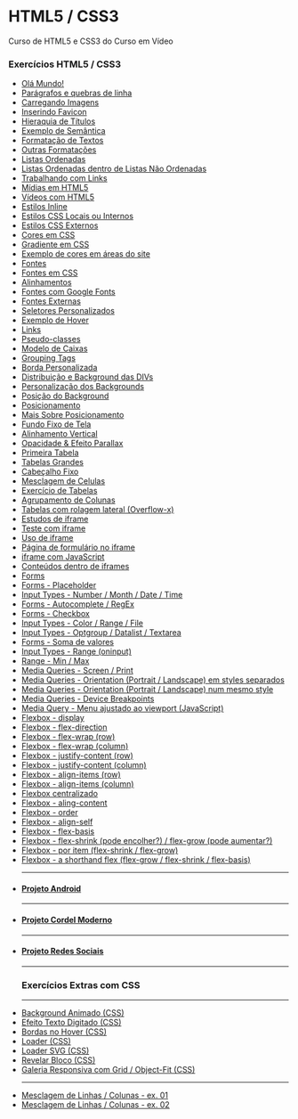 # HTML5 / CSS3
 Curso de HTML5 e CSS3 do Curso em Vídeo

### Exercícios HTML5 / CSS3

<ul>
<li><a href="https://viniciusm0raes.github.io/html-css/exercicios/ex001/index.html"> Olá Mundo!</a></li>
<li><a href="https://viniciusm0raes.github.io/html-css/exercicios/ex002/index.html"> Parágrafos e quebras de linha</a></li>
<li><a href="https://viniciusm0raes.github.io/html-css/exercicios/ex003/index.html"> Carregando Imagens</a></li>
<li><a href="https://viniciusm0raes.github.io/html-css/exercicios/ex004/index.html"> Inserindo Favicon</a></li>
<li><a href="https://viniciusm0raes.github.io/html-css/exercicios/ex006/index.html"> Hieraquia de Títulos</a></li>
<li><a href="https://viniciusm0raes.github.io/html-css/exercicios/ex007/index.html"> Exemplo de Semântica</a></li>
<li><a href="https://viniciusm0raes.github.io/html-css/exercicios/ex008/index.html"> Formatação de Textos</a></li>
<li><a href="https://viniciusm0raes.github.io/html-css/exercicios/ex008b/index.html">Outras Formatações</a></li>
<li><a href="https://viniciusm0raes.github.io/html-css/exercicios/ex009/index.html"> Listas Ordenadas</a></li>
<li><a href="https://viniciusm0raes.github.io/html-css/exercicios/ex009b/index.html">Listas Ordenadas dentro de Listas Não Ordenadas</a></li>
<li><a href="https://viniciusm0raes.github.io/html-css/exercicios/ex010/index.html"> Trabalhando com Links</a></li>
<li><a href="https://viniciusm0raes.github.io/html-css/exercicios/ex011/index.html"> Mídias em HTML5</a></li>
<li><a href="https://viniciusm0raes.github.io/html-css/exercicios/ex012/index.html"> Vídeos com HTML5</a></li>
<li><a href="https://viniciusm0raes.github.io/html-css/exercicios/ex013/index.html"> Estilos Inline</a></li>
<li><a href="https://viniciusm0raes.github.io/html-css/exercicios/ex014/index.html"> Estilos CSS Locais ou Internos</a></li>
<li><a href="https://viniciusm0raes.github.io/html-css/exercicios/ex015/index.html"> Estilos CSS Externos</a></li>
<li><a href="https://viniciusm0raes.github.io/html-css/exercicios/ex016/cor01.html"> Cores em CSS</a></li>
<li><a href="https://viniciusm0raes.github.io/html-css/exercicios/ex016/cor02.html"> Gradiente em CSS</a></li>
<li><a href="https://viniciusm0raes.github.io/html-css/exercicios/ex016/cor03.html"> Exemplo de cores em áreas do site</a></li>
<li><a href="https://viniciusm0raes.github.io/html-css/exercicios/ex017/fontes.html"> Fontes</a></li>
<li><a href="https://viniciusm0raes.github.io/html-css/exercicios/ex017/fonte01.html"> Fontes em CSS</a></li>
<li><a href="https://viniciusm0raes.github.io/html-css/exercicios/ex017/fonte02.html"> Alinhamentos</a></li>
<li><a href="https://viniciusm0raes.github.io/html-css/exercicios/ex018/fonte01.html"> Fontes com Google Fonts</a></li>
<li><a href="https://viniciusm0raes.github.io/html-css/exercicios/ex018/fonte02.html"> Fontes Externas</a></li>
<li><a href="https://viniciusm0raes.github.io/html-css/exercicios/ex019/seletor01.html"> Seletores Personalizados</a></li>
<li><a href="https://viniciusm0raes.github.io/html-css/exercicios/ex020/hover.html"> Exemplo de Hover</a></li>
<li><a href="https://viniciusm0raes.github.io/html-css/exercicios/ex020/links.html"> Links</a></li>
<li><a href="https://viniciusm0raes.github.io/html-css/exercicios/ex020/pseudo-classe.html"> Pseudo-classes</a></li>
<li><a href="https://viniciusm0raes.github.io/html-css/exercicios/ex021/caixa01.html"> Modelo de Caixas</a></li>  
<li><a href="https://viniciusm0raes.github.io/html-css/exercicios/ex021/caixa02.html"> Grouping Tags</a></li>  
<li><a href="https://viniciusm0raes.github.io/html-css/exercicios/ex021/caixa03.html"> Borda Personalizada</a></li>  
<li><a href="https://viniciusm0raes.github.io/html-css/exercicios/ex022/fundo001.html"> Distribuição e Background das DIVs</a></li>  
<li><a href="https://viniciusm0raes.github.io/html-css/exercicios/ex022/fundo002.html"> Personalização dos Backgrounds</a></li>  
<li><a href="https://viniciusm0raes.github.io/html-css/exercicios/ex022/fundo003.html"> Posição do Background</a></li>  
<li><a href="https://viniciusm0raes.github.io/html-css/exercicios/ex022/fundo004.html"> Posicionamento</a></li>  
<li><a href="https://viniciusm0raes.github.io/html-css/exercicios/ex022/fundo005.html"> Mais Sobre Posicionamento</a></li>  
<li><a href="https://viniciusm0raes.github.io/html-css/exercicios/ex022/fundo006.html"> Fundo Fixo de Tela</a></li>  
<li><a href="https://viniciusm0raes.github.io/html-css/exercicios/ex022/fundo007.html"> Alinhamento Vertical</a></li>  
<li><a href="https://viniciusm0raes.github.io/html-css/exercicios/ex022/parallax.html"> Opacidade & Efeito Parallax</a></li>  
<li><a href="https://viniciusm0raes.github.io/html-css/exercicios/ex023/tabela001.html"> Primeira Tabela</a></li>  
<li><a href="https://viniciusm0raes.github.io/html-css/exercicios/ex023/tabela002.html"> Tabelas Grandes</a></li>  
<li><a href="https://viniciusm0raes.github.io/html-css/exercicios/ex023/tabela003.html"> Cabeçalho Fixo</a></li>  
<li><a href="https://viniciusm0raes.github.io/html-css/exercicios/ex023/tabela004.html"> Mesclagem de Celulas</a></li>  
<li><a href="https://viniciusm0raes.github.io/html-css/exercicios/ex023/tabela005.html"> Exercício de Tabelas</a></li>  
<li><a href="https://viniciusm0raes.github.io/html-css/exercicios/ex023/tabela006.html"> Agrupamento de Colunas</a></li>  
<li><a href="https://viniciusm0raes.github.io/html-css/exercicios/ex023/tabela007.html"> Tabelas com rolagem lateral (Overflow-x)</a></li>  
<li><a href="https://viniciusm0raes.github.io/html-css/exercicios/ex024/iframe001.html"> Estudos de iframe</a></li>  
<li><a href="https://viniciusm0raes.github.io/html-css/exercicios/ex024/iframe002.html"> Teste com iframe</a></li>  
<li><a href="https://viniciusm0raes.github.io/html-css/exercicios/ex024/iframe003.html"> Uso de iframe</a></li>  
<li><a href="https://viniciusm0raes.github.io/html-css/exercicios/ex024/iframe004.html"> Página de formulário no iframe</a></li>  
<li><a href="https://viniciusm0raes.github.io/html-css/exercicios/ex024/iframe005.html"> iframe com JavaScript</a></li>  
<li><a href="https://viniciusm0raes.github.io/html-css/exercicios/ex024/iframe006.html"> Conteúdos dentro de iframes</a></li>  
<li><a href="https://viniciusm0raes.github.io/html-css/exercicios/ex025/form001.html"> Forms</a></li>  
<li><a href="https://viniciusm0raes.github.io/html-css/exercicios/ex025/form002.html"> Forms - Placeholder</a></li>  
<li><a href="https://viniciusm0raes.github.io/html-css/exercicios/ex025/form003.html"> Input Types - Number / Month / Date / Time</a></li>  
<li><a href="https://viniciusm0raes.github.io/html-css/exercicios/ex025/form004.html"> Forms - Autocomplete / RegEx</a></li>  
<li><a href="https://viniciusm0raes.github.io/html-css/exercicios/ex025/form005.html"> Forms - Checkbox</a></li>  
<li><a href="https://viniciusm0raes.github.io/html-css/exercicios/ex025/form006.html"> Input Types - Color / Range / File</a></li>  
<li><a href="https://viniciusm0raes.github.io/html-css/exercicios/ex025/form007.html"> Input Types - Optgroup / Datalist / Textarea</a></li>  
<li><a href="https://viniciusm0raes.github.io/html-css/exercicios/ex025/form008.html"> Forms - Soma de valores</a></li>  
<li><a href="https://viniciusm0raes.github.io/html-css/exercicios/ex025/form009.html"> Input Types - Range (oninput)</a></li>  
<li><a href="https://viniciusm0raes.github.io/html-css/exercicios/ex025/form010.html"> Range - Min / Max</a></li>  
<li><a href="https://viniciusm0raes.github.io/html-css/exercicios/ex026/mq001/index.html"> Media Queries - Screen / Print</a></li>  
<li><a href="https://viniciusm0raes.github.io/html-css/exercicios/ex026/mq002/index.html"> Media Queries - Orientation (Portrait / Landscape) em styles separados</a></li>  
<li><a href="https://viniciusm0raes.github.io/html-css/exercicios/ex026/mq003/index.html"> Media Queries - Orientation (Portrait / Landscape) num mesmo style</a></li>  
<li><a href="https://viniciusm0raes.github.io/html-css/exercicios/ex026/mq004/index.html"> Media Queries - Device Breakpoints</a></li>  
<li><a href="https://viniciusm0raes.github.io/html-css/exercicios/ex026/mq005/index.html"> Media Query - Menu ajustado ao viewport (JavaScript)</a></li>  
<li><a href="https://viniciusm0raes.github.io/html-css/exercicios/ex027/flex001/index.html"> Flexbox - display</a></li>  
<li><a href="https://viniciusm0raes.github.io/html-css/exercicios/ex027/flex002/index.html"> Flexbox - flex-direction</a></li>  
<li><a href="https://viniciusm0raes.github.io/html-css/exercicios/ex027/flex003/flex003a/index.html"> Flexbox - flex-wrap (row)</a></li>  
<li><a href="https://viniciusm0raes.github.io/html-css/exercicios/ex027/flex003/flex003b/index.html"> Flexbox - flex-wrap (column)</a></li>  
<li><a href="https://viniciusm0raes.github.io/html-css/exercicios/ex027/flex004/flex004a/index.html"> Flexbox - justify-content (row)</a></li>  
<li><a href="https://viniciusm0raes.github.io/html-css/exercicios/ex027/flex004/flex004b/index.html"> Flexbox - justify-content (column)</a></li>  
<li><a href="https://viniciusm0raes.github.io/html-css/exercicios/ex027/flex004/flex004c/index.html"> Flexbox - align-items (row)</a></li>  
<li><a href="https://viniciusm0raes.github.io/html-css/exercicios/ex027/flex004/flex004d/index.html"> Flexbox - align-items (column)</a></li>  
<li><a href="https://viniciusm0raes.github.io/html-css/exercicios/ex027/flex005/index.html"> Flexbox centralizado</a></li>  
<li><a href="https://viniciusm0raes.github.io/html-css/exercicios/ex027/flex006/index.html"> Flexbox - aling-content</a></li>
<li><a href="https://viniciusm0raes.github.io/html-css/exercicios/ex027/flex007/index.html"> Flexbox - order</a></li>
<li><a href="https://viniciusm0raes.github.io/html-css/exercicios/ex027/flex008/index.html"> Flexbox - align-self</a></li>
<li><a href="https://viniciusm0raes.github.io/html-css/exercicios/ex027/flex009/index.html"> Flexbox - flex-basis</a></li>
<li><a href="https://viniciusm0raes.github.io/html-css/exercicios/ex027/flex010/index.html"> Flexbox - flex-shrink (pode encolher?) / flex-grow (pode aumentar?)</a></li>
<li><a href="https://viniciusm0raes.github.io/html-css/exercicios/ex027/flex011/index.html"> Flexbox - por item (flex-shrink / flex-grow)</a></li>
<li><a href="https://viniciusm0raes.github.io/html-css/exercicios/ex027/flex012/index.html"> Flexbox - a shorthand flex (flex-grow / flex-shrink / flex-basis)</a></li>

***
<li><h4><a href="https://viniciusm0raes.github.io/projeto-android/">Projeto Android</a></h4></li>
  
***

<li><h4><a href="https://viniciusm0raes.github.io/projeto-cordel/">Projeto Cordel Moderno</a></h4></li> 
  
***
 
<li><h4><a href="https://viniciusm0raes.github.io/projeto-rsocial/">Projeto Redes Sociais</a></h4></li> 
  
***
### Exercícios Extras com CSS
  
***
  
<li><a href="https://viniciusm0raes.github.io/html-css/exercicios/ex_extras/background-animado.html"> Background Animado (CSS)</a></li>  
<li><a href="https://viniciusm0raes.github.io/html-css/exercicios/ex_extras/efeito-texto.html"> Efeito Texto Digitado (CSS)</a></li>  
<li><a href="https://viniciusm0raes.github.io/html-css/exercicios/ex_extras/bordas-hover.html"> Bordas no Hover (CSS)</a></li>  
<li><a href="https://viniciusm0raes.github.io/html-css/exercicios/ex_extras/loader-css.html"> Loader (CSS)</a></li>  
<li><a href="https://viniciusm0raes.github.io/html-css/exercicios/ex_extras/loader-css-svg.html"> Loader SVG (CSS)</a></li>  
<li><a href="https://viniciusm0raes.github.io/html-css/exercicios/ex_extras/revelar-bloco.html"> Revelar Bloco (CSS)</a></li>  
<li><a href="https://viniciusm0raes.github.io/html-css/exercicios/ex_extras/grid_object-fit_responsivo.html"> Galeria Responsiva com Grid / Object-Fit (CSS)</a></li>  
  
***

<li><a href="https://viniciusm0raes.github.io/html-css/desafios/013/desafio-013-p01.html"> Mesclagem de Linhas / Colunas - ex. 01</a></li>    
<li><a href="https://viniciusm0raes.github.io/html-css/desafios/013/desafio-013-p02.html"> Mesclagem de Linhas / Colunas - ex. 02</a></li>    
  

</ul>
